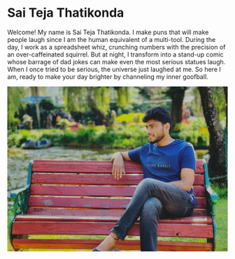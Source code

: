 # Sai Teja Thatikonda
Welcome! My name is Sai Teja Thatikonda. I make puns that will make people laugh since I am the human equivalent of a multi-tool. During the day, I work as a spreadsheet whiz, crunching numbers with the precision of an over-caffeinated squirrel. But at night, I transform into a stand-up comic whose barrage of dad jokes can make even the most serious statues laugh. When I once tried to be serious, the universe just laughed at me. So here I am, ready to make your day brighter by channeling my inner goofball.

![Teja's pic](Teja.jpg)